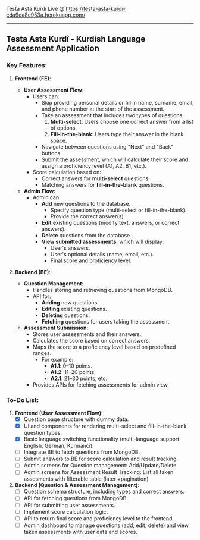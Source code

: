 Testa Asta Kurdi Live @ https://testa-asta-kurdi-cda9ea8e953a.herokuapp.com/

---
## Testa Asta Kurdî - Kurdish Language Assessment Application

### Key Features:
1. **Frontend (FE)**:
   - **User Assessment Flow**:
     - Users can:
       - Skip providing personal details or fill in name, surname, email, and phone number at the start of the assessment.
       - Take an assessment that includes two types of questions:
         1. **Multi-select**: Users choose one correct answer from a list of options.
         2. **Fill-in-the-blank**: Users type their answer in the blank space.
       - Navigate between questions using "Next" and "Back" buttons.
       - Submit the assessment, which will calculate their score and assign a proficiency level (A1, A2, B1, etc.).
     - Score calculation based on:
       - Correct answers for **multi-select** questions.
       - Matching answers for **fill-in-the-blank** questions.
   - **Admin Flow**:
     - Admin can:
       - **Add** new questions to the database.
         - Specify question type (multi-select or fill-in-the-blank).
         - Provide the correct answer(s).
       - **Edit** existing questions (modify text, answers, or correct answers).
       - **Delete** questions from the database.
       - **View submitted assessments**, which will display:
         - User's answers.
         - User's optional details (name, email, etc.).
         - Final score and proficiency level.

2. **Backend (BE)**:
   - **Question Management**:
     - Handles storing and retrieving questions from MongoDB.
     - API for:
       - **Adding** new questions.
       - **Editing** existing questions.
       - **Deleting** questions.
       - **Fetching** questions for users taking the assessment.
   - **Assessment Submission**:
     - Stores user assessments and their answers.
     - Calculates the score based on correct answers.
     - Maps the score to a proficiency level based on predefined ranges.
       - For example:
         - **A1.1**: 0–10 points.
         - **A1.2**: 11–20 points.
         - **A2.1**: 21–30 points, etc.
     - Provides APIs for fetching assessments for admin view.

### To-Do List:
1. **Frontend (User Assessment Flow)**:
   - [x] Question page structure with dummy data.
   - [x] UI and components for rendering multi-select and fill-in-the-blank question types.
   - [x] Basic language switching functionality (multi-language support: English, German, Kurmanci).
   - [ ] Integrate BE to fetch questions from MongoDB.
   - [ ] Submit answers to BE for score calculation and result tracking.
   - [ ] Admin screens for Question management: Add/Update/Delete
   - [ ] Admin screens for Assessment Result Tracking: List all taken assesments with filterable table (later +pagination)

2. **Backend (Question & Assessment Management)**:
   - [ ] Question schema structure, including types and correct answers.
   - [ ] API for fetching questions from MongoDB.
   - [ ] API for submitting user assessments.
   - [ ] Implement score calculation logic.
   - [ ] API to return final score and proficiency level to the frontend.
   - [ ] Admin dashboard to manage questions (add, edit, delete) and view taken assessments with user data and scores.